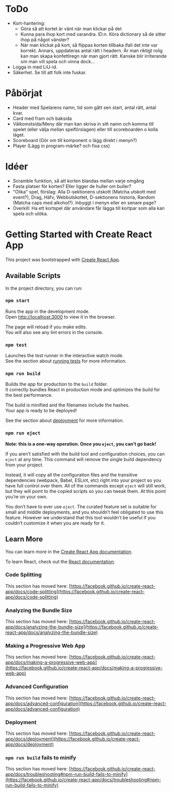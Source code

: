 # ToDo
- Kort-hantering:
    - Göra så att kortet är vänt när man klickar på det
    - Kunna para ihop kort med varandra. ID:n. Köra dictionary så de sitter ihop på något vänster?
    - När man klickat på kort, så flippas korten tillbaka ifall det inte var korrekt. Annars, uppdateras antal rätt i headern. Är man riktigt rolig kan man skapa konfettiregn när man gjort rätt. Kanske blir irriterande om man vill spela och vinna dock...
- Logga in med LiU-id.
- Säkerhet. Se till att folk inte fuskar.

# Påbörjat
- Header med Spelarens namn, tid som gått sen start, antal rätt, antal kvar.
- Card med fram och baksida
- Välkomstsida/Meny där man kan skriva in sitt namn och komma till spelet (eller välja mellan spelförslagen) eller till scoreboarden o kolla läget.
- Scoreboard (Gör om till komponent o lägg direkt i menyn?)
- Player (Lägg in program-märke? och fixa css)

# Idéer
- Scramble funktion, så att korten blandas mellan varje omgång
- Fasta platser för korten? Eller ligger de huller om buller?
- "Olika" spel, förslag: Alla D-sektionens utskott (Matcha utskott med event?), Drag, Häfv, Webbutskottet, D-sektionens historia, Random (Matcha caps med alkohol?). Inbyggt i menyn eller en senare page?
- Overkill: Ha ett kortspel där användare får lägga till kortpar som alla kan spela och utöka.


# Getting Started with Create React App

This project was bootstrapped with [Create React App](https://github.com/facebook/create-react-app).

## Available Scripts

In the project directory, you can run:

### `npm start`

Runs the app in the development mode.\
Open [http://localhost:3000](http://localhost:3000) to view it in the browser.

The page will reload if you make edits.\
You will also see any lint errors in the console.

### `npm test`

Launches the test runner in the interactive watch mode.\
See the section about [running tests](https://facebook.github.io/create-react-app/docs/running-tests) for more information.

### `npm run build`

Builds the app for production to the `build` folder.\
It correctly bundles React in production mode and optimizes the build for the best performance.

The build is minified and the filenames include the hashes.\
Your app is ready to be deployed!

See the section about [deployment](https://facebook.github.io/create-react-app/docs/deployment) for more information.

### `npm run eject`

**Note: this is a one-way operation. Once you `eject`, you can’t go back!**

If you aren’t satisfied with the build tool and configuration choices, you can `eject` at any time. This command will remove the single build dependency from your project.

Instead, it will copy all the configuration files and the transitive dependencies (webpack, Babel, ESLint, etc) right into your project so you have full control over them. All of the commands except `eject` will still work, but they will point to the copied scripts so you can tweak them. At this point you’re on your own.

You don’t have to ever use `eject`. The curated feature set is suitable for small and middle deployments, and you shouldn’t feel obligated to use this feature. However we understand that this tool wouldn’t be useful if you couldn’t customize it when you are ready for it.

## Learn More

You can learn more in the [Create React App documentation](https://facebook.github.io/create-react-app/docs/getting-started).

To learn React, check out the [React documentation](https://reactjs.org/).

### Code Splitting

This section has moved here: [https://facebook.github.io/create-react-app/docs/code-splitting](https://facebook.github.io/create-react-app/docs/code-splitting)

### Analyzing the Bundle Size

This section has moved here: [https://facebook.github.io/create-react-app/docs/analyzing-the-bundle-size](https://facebook.github.io/create-react-app/docs/analyzing-the-bundle-size)

### Making a Progressive Web App

This section has moved here: [https://facebook.github.io/create-react-app/docs/making-a-progressive-web-app](https://facebook.github.io/create-react-app/docs/making-a-progressive-web-app)

### Advanced Configuration

This section has moved here: [https://facebook.github.io/create-react-app/docs/advanced-configuration](https://facebook.github.io/create-react-app/docs/advanced-configuration)

### Deployment

This section has moved here: [https://facebook.github.io/create-react-app/docs/deployment](https://facebook.github.io/create-react-app/docs/deployment)

### `npm run build` fails to minify

This section has moved here: [https://facebook.github.io/create-react-app/docs/troubleshooting#npm-run-build-fails-to-minify](https://facebook.github.io/create-react-app/docs/troubleshooting#npm-run-build-fails-to-minify)

